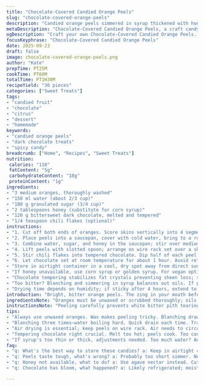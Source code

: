 ```yaml
---
title: "Chocolate-Covered Candied Orange Peels"
slug: "chocolate-covered-orange-peels"
description: "Candied orange peels simmered in syrup thickened with honey, then dipped in dark chocolate infused with chili flakes. Preparation involves blanching to remove bitterness, simmering for tenderness and syrup absorption, and air drying until tacky. The finish is glossy, slightly spicy chocolate coating that hardens firm at room temperature. Store in airtight container in a cool dry place; lasts up to three weeks. A method emphasizing careful texture control, balancing bitterness, and tempering chocolate to prevent bloom or cracking."
metaDescription: "Chocolate-Covered Candied Orange Peels, a craft candy with a spicy twist. Step-by-step method to transform bitter rinds into sweet treats."
ogDescription: "Craft your own Chocolate-Covered Candied Orange Peels. Bitter to sweet, layers of flavor. Spice and sweet meet in this unique candy."
focusKeyphrase: "Chocolate-Covered Candied Orange Peels"
date: 2025-09-23
draft: false
image: chocolate-covered-orange-peels.png
author: "Kate"
prepTime: PT25M
cookTime: PT60M
totalTime: PT1H30M
recipeYield: "36 pieces"
categories: ["Sweet Treats"]
tags:
- "candied fruit"
- "chocolate"
- "citrus"
- "dessert"
- "homemade"
keywords:
- "candied orange peels"
- "dark chocolate treats"
- "spicy candy"
breadcrumb: ["Home", "Recipes", "Sweet Treats"]
nutrition: 
 calories: "110"
 fatContent: "5g"
 carbohydrateContent: "18g"
 proteinContent: "1g"
ingredients:
- "3 medium oranges, thoroughly washed"
- "150 ml water (about 2/3 cup)"
- "180 g granulated sugar (3/4 cup)"
- "2 tablespoons honey (substitute for corn syrup)"
- "120 g bittersweet dark chocolate, melted and tempered"
- "1/4 teaspoon chili flakes (optional)"
instructions:
- "1. Cut off both ends of oranges. Score skins vertically into 4 segments without cutting flesh deeply. Peel the skin away gently to avoid tearing; reserve orange flesh for another use. Slice peels into thin strips, about 5 cm long."
- "2. Place peels into a saucepan, cover with cold water, bring to a rolling boil. Drain immediately; repeat blanching twice more to draw out bitterness. Drain well."
- "3. Combine water, sugar, and honey in the saucepan; stir over medium heat until sugar dissolves completely. Add orange peels. Simmer gently, uncovered, for about 30 minutes, stirring occasionally. Look for peels turning translucent and syrup thickening to a soft ball stage consistency—test by dropping a bit of syrup in cold water; it should hold shape but be pliable."
- "4. Lift peels with slotted spoon; arrange on wire rack set over a sheet pan to catch drips. Air dry 3-4 hours or until peels feel tacky but not wet. This step crucial to get chocolate adhesion right."
- "5. Stir chili flakes into tempered chocolate. Dip half of each peel into chocolate; let excess drip off to avoid thick blobs. Place on parchment-lined tray or clean rack."
- "6. Let chocolate set at room temperature for about 1 hour. Avoid refrigerating; cold condenses moisture causing chocolate bloom or sliminess."
- "Store in airtight container in a cool, dry spot away from direct sunlight. Keeps about 3 weeks."
- "If honey unavailable, use corn syrup or golden syrup. For vegan option, swap honey for agave nectar but reduce quantity to 1 tbsp; adjust simmering time to get right syrup thickness."
- "Chocolate tempering stabilizes fat crystals preventing sheen loss; skip if in a pinch but expect dull finish and less snap."
- "Too bitter? Blanching and simmering in syrup balances out oils. If peels taste tough, simmer longer but watch syrup thinning; compensate with more sugar or honey."
- "Drying time depends on humidity; if sticky after 4 hours, extend to 6 but avoid overdrying as peels get brittle."
introduction: "Bright, bitter orange peels. The zing in your mouth before sweetness kicks in. But raw? Harsh, tough, never sweet. Learned early: blanching drains bitterness; simmering locks sugar in, softens. Honey, not corn syrup — adds depth, waves off crystallizations. Chocolate—dark, tempered carefully. Little fire with chili flakes for a bite. Timing is a dance. Peels translucent, syrup thick yet pouring slow. Dry to tacky, just enough to hold chocolate without slip or soggy mess. Not fridge material; temperature shock ruins sheen. Store cool, dry; last weeks if sealed tight. No shortcuts on drying or tempering or bitterness rears up. Minimal ingredients, maximal patience. Real craft candy making."
ingredientsNote: "Oranges must be unwaxed or scrubbed thoroughly; oils in peel key but excessive bitterness ruins candy. Blanching essential to remove harshness; skip and bitterness lingers, no sweet can mask. Honey replaces corn syrup to prevent granulation and add a floral note; if unavailable, agave nectar works but less viscosity means longer simmering needed. Chocolate quality impacts outcome; choose minimum 70% cacao for balance, lower melts too soft. Tempering stabilizes chocolate fats and prevents bloom—important for texture and appearance, else chocolate looks dull and cracks. Chili flakes optional; adding mild heat cuts sweetness and adds complexity, a grown-up twist. Water quantity governs syrup concentration; too much dilutes flavor, too little burns. These ingredients transform bitter rinds into jewel-like treats."
instructionsNote: "Peeling carefully prevents white bitter pith tearing off with peel; thick pith avoids chewy unpleasantness. Blanching three times draws out most bitter oils; you’ll hear water boil hard, then drain quickly. The simmering syrup—watch closely, sugar dissolves then thickens; bubbles slow and become glossy. Test syrup by dropping a bit into cold water—if soft ball forms that holds shape, you’re set. Drying on wire rack prevents sogginess; air circulation key here. Patience in drying prevents chocolate slipping off. Temper chocolate precisely; too warm and peels cook, too cool and thick globs form. Dip half peel to leave some peel naked for balance. Let chocolate cure at room temperature for best snap and sheen; fridge causes moisture condensation leading to dullness or chocolate bloom. Store airtight away from warm spots to preserve crisp textures."
tips:
- "Always use unwaxed oranges. Wax makes peeling tricky. Blanching draws out bitterness, crucial step. Don't skip or it impacts taste."
- "Blanching three times—water boiling hard. Quick drain each time. Translucent peel is a sign. Watch syrup carefully; thickening is key."
- "Air drying is essential; keep peels on wire rack. Air needs to circulate. If they're sticky after 4 hours, give them more time."
- "Tempering chocolate right crucial. Melt too hot; peels cook. Too cool and it globs. Balance is vital for that snap."
- "If syrup's too thin or thick, adjustments needed. Too much water? Adds dilution. Don't shy away from adjusting sugar or honey."
faq:
- "q: What's the best way to store these candies? a: Keep in airtight container. Cool spot away from sunlight. Lasts up to three weeks. Don't refrigerate."
- "q: Peels taste tough, what's wrong? a: Probably too short simmer. Need softening. Over-accessorize bubbling syrup. Thick syrup matters."
- "q: Honey not available, what to do? a: Use agave nectar instead. Cut back to one tablespoon. Adjust simmer; thicker syrup longer."
- "q: Chocolate has bloom, what happened? a: Likely refrigerated; moisture formed. Always let set at room temperature. Avoid fridge."

---
```


